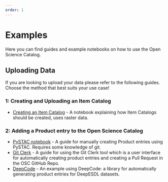 ```yaml
---
order: 1
---
```

# Examples

Here you can find guides and example notebooks on how to use the Open Science Catalog.

## Uploading Data
If you are looking to upload your data please refer to the following guides. Choose the method that best suits your use case!

### 1: Creating and Uploading an Item Catalog
- [Creating an Item Catalog](./Creating%20an%20Item%20Catalog/Creating%20an%20Item%20Catalog.md) - A notebook explaining how Item Catalogs should be created, uses raster data.

### 2: Adding a Product entry to the Open Science Catalog
- [PySTAC notebook](./Uploading%20data%20to%20the%20OSC/PySTAC%20Notebook.md) - A guide for manually creating Product entries using PySTAC. Requires some knowledge of git.
- [Git Clerk](./Uploading%20data%20to%20the%20OSC/Git%20Clerk.md) - A guide for using the Git Clerk tool which is a user interface for automatically creating product entries and creating a Pull Request in the OSC GitHub Repo.
- [DeepCode](./Uploading%20data%20to%20the%20OSC/DeepCode.md) - An example using DeepCode: a library for automatically generating product entries for DeepESDL datasets.